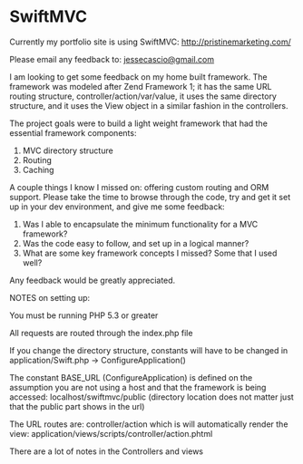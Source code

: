 SwiftMVC
========

Currently my portfolio site is using SwiftMVC: http://pristinemarketing.com/

Please email any feedback to: jessecascio@gmail.com

I am looking to get some feedback on my home built framework.  The framework was modeled after Zend Framework 1; it has the same URL routing structure, controller/action/var/value, it uses the same directory structure, and it uses the View object in a similar fashion in the controllers.  

The project goals were to build a light weight framework that had the essential framework components:

1) MVC directory structure
2) Routing
3) Caching

A couple things I know I missed on: offering custom routing and ORM support.  Please take the time to browse through the code, try and get it set up in your dev environment, and give me some feedback:

1) Was I able to encapsulate the minimum functionality for a MVC framework?
2) Was the code easy to follow, and set up in a logical manner?
3) What are some key framework concepts I missed?  Some that I used well?

Any feedback would be greatly appreciated.

NOTES on setting up:

You must be running PHP 5.3 or greater

All requests are routed through the index.php file

If you change the directory structure, constants will have to be changed in application/Swift.php -> ConfigureApplication()

The constant BASE_URL (ConfigureApplication) is defined on the assumption you are not using a host and that the framework is being accessed: localhost/swiftmvc/public (directory location does not matter just that the public part shows in the url)

The URL routes are: controller/action which is will automatically render the view: application/views/scripts/controller/action.phtml

There are a lot of notes in the Controllers and views
